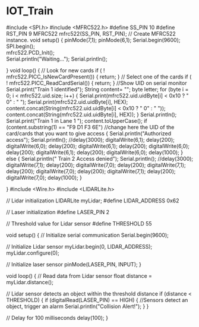 # IOT_Train
#include <SPI.h>
#include <MFRC522.h>
#define SS_PIN 10
#define RST_PIN 9
MFRC522 mfrc522(SS_PIN, RST_PIN);   // Create MFRC522 instance.
void setup()
{
  pinMode(7,1);
  pinMode(6,1);
  Serial.begin(9600);
  SPI.begin();      
  mfrc522.PCD_Init();  
  Serial.println("Waiting...");
  Serial.println();

}
void loop()
{
  // Look for new cards
  if ( ! mfrc522.PICC_IsNewCardPresent())
  {
    return;
  }
  // Select one of the cards
  if ( ! mfrc522.PICC_ReadCardSerial())
  {
    return;
  }
  //Show UID on serial monitor
  Serial.print("Train 1 identified");
  String content= "";
  byte letter;
  for (byte i = 0; i < mfrc522.uid.size; i++)
  {
     Serial.print(mfrc522.uid.uidByte[i] < 0x10 ? " 0" : " ");
     Serial.print(mfrc522.uid.uidByte[i], HEX);
     content.concat(String(mfrc522.uid.uidByte[i] < 0x10 ? " 0" : " "));
     content.concat(String(mfrc522.uid.uidByte[i], HEX));
  }
  Serial.println();
  Serial.print("Train 1 in Lane 1 ");
  content.toUpperCase();
  if (content.substring(1) == "F9 D1 F3 6E") //change here the UID of the card/cards that you want to give access
  {
    Serial.println("Authorized access");
    Serial.println();
    //delay(3000);
    digitalWrite(6,1);
    delay(200);
    digitalWrite(6,0);
    delay(200);
    digitalWrite(6,1);
    delay(200);
    digitalWrite(6,0);
    delay(200);
    digitalWrite(6,1);
    delay(200);
    digitalWrite(6,0);
    delay(1000);
  }
  else
  {
    Serial.println(" Train 2 Access denied");
    Serial.println();
    //delay(3000);
    digitalWrite(7,1);
    delay(200);
    digitalWrite(7,0);
    delay(200);
    digitalWrite(7,1);
    delay(200);
    digitalWrite(7,0);
    delay(200);
    digitalWrite(7,1);
    delay(200);
    digitalWrite(7,0);
    delay(1000);
  }
 
 
} 
#include <Wire.h>
#include <LIDARLite.h>

// Lidar initialization
LIDARLite myLidar;
#define LIDAR_ADDRESS 0x62

// Laser initialization
#define LASER_PIN 2

// Threshold value for Lidar sensor
#define THRESHOLD 55

void setup() {
  // Initialize serial communication
  Serial.begin(9600);

  // Initialize Lidar sensor
  myLidar.begin(0, LIDAR_ADDRESS);
  myLidar.configure(0);

  // Initialize laser sensor
  pinMode(LASER_PIN, INPUT);
}

void loop() {
  // Read data from Lidar sensor
  float distance = myLidar.distance();

  // Lidar sensor detects an object within the threshold distance
  if (distance < THRESHOLD) {
    if (digitalRead(LASER_PIN) == HIGH) {
      //Sensors detect an object, trigger an alarm
      Serial.println("Collision Alert!");
    }
  }

  // Delay for 100 milliseconds
  delay(100);
}
